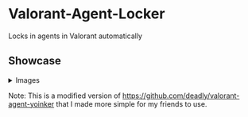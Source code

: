# Valorant-Agent-Locker
Locks in agents in Valorant automatically

## Showcase
<details>
 <summary>Images</summary>

 ![](img.png)

</details>

Note: This is a modified version of https://github.com/deadly/valorant-agent-yoinker that I made more simple for my friends to use.
